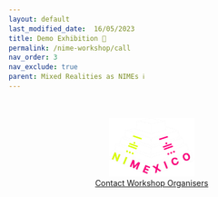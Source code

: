 ```yaml
---
layout: default
last_modified_date:  16/05/2023
title: Demo Exhibition 🎉
permalink: /nime-workshop/call
nav_order: 3
nav_exclude: true
parent: Mixed Realities as NIMEs ℹ️
---
```

<script>
  window.location.href = "/nime-workshop/demos";
</script>


<br>
<br>

<!-- Remove link underline on image -->
<style>
    #img-a{
        background-image: none;
    }
</style>

<div align="center">
  <a id="img-a" href="https://www.nime2023.org/"><img src="/assets/images/nimexico.png" width="150px"></a>
  <br>
  <a href="mailto:s.bilbow@sussex.ac.uk,yichen.wang@anu.edu.au>">Contact Workshop Organisers</a>
</div>

